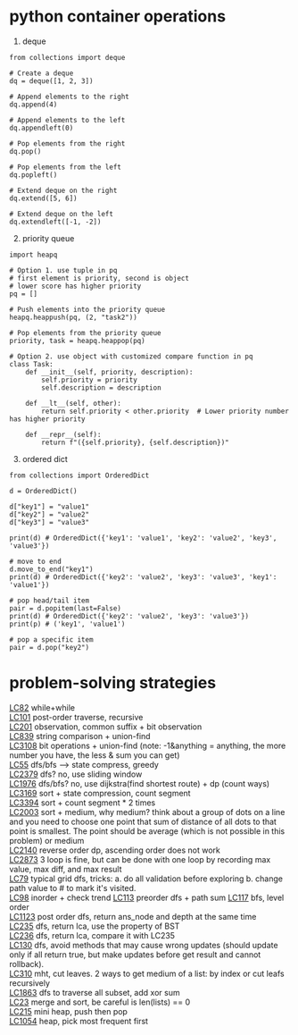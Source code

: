 # python container operations
1. deque
```
from collections import deque

# Create a deque
dq = deque([1, 2, 3])

# Append elements to the right
dq.append(4)

# Append elements to the left
dq.appendleft(0)

# Pop elements from the right
dq.pop()

# Pop elements from the left
dq.popleft()

# Extend deque on the right
dq.extend([5, 6])

# Extend deque on the left
dq.extendleft([-1, -2])
```
2. priority queue
```
import heapq

# Option 1. use tuple in pq
# first element is priority, second is object
# lower score has higher priority
pq = []

# Push elements into the priority queue
heapq.heappush(pq, (2, "task2"))

# Pop elements from the priority queue
priority, task = heapq.heappop(pq)

# Option 2. use object with customized compare function in pq
class Task:
    def __init__(self, priority, description):
        self.priority = priority
        self.description = description

    def __lt__(self, other):
        return self.priority < other.priority  # Lower priority number has higher priority

    def __repr__(self):
        return f"({self.priority}, {self.description})"
```

3. ordered dict
```
from collections import OrderedDict

d = OrderedDict()

d["key1"] = "value1"
d["key2"] = "value2"
d["key3"] = "value3"

print(d) # OrderedDict({'key1': 'value1', 'key2': 'value2', 'key3', 'value3'})

# move to end
d.move_to_end("key1")
print(d) # OrderedDict({'key2': 'value2', 'key3': 'value3', 'key1': 'value1'})

# pop head/tail item
pair = d.popitem(last=False)
print(d) # OrderedDict({'key2': 'value2', 'key3': 'value3'})
print(p) # ('key1', 'value1')

# pop a specific item
pair = d.pop("key2")
```

# problem-solving strategies
[LC82](https://leetcode.com/problems/remove-duplicates-from-sorted-list-ii) while+while  
[LC101](https://leetcode.com/problems/symmetric-tree) post-order traverse, recursive  
[LC201](https://leetcode.com/problems/bitwise-and-of-numbers-range) observation, common suffix + bit observation  
[LC839](https://leetcode.com/problems/similar-string-groups) string comparison + union-find  
[LC3108](https://leetcode.com/problems/minimum-cost-walk-in-weighted-graph) bit operations + union-find (note: -1&anything = anything, the more number you have, the less & sum you can get)  
[LC55](https://leetcode.com/problems/jump-game) dfs/bfs --> state compress, greedy  
[LC2379](https://leetcode.com/problems/minimum-recolors-to-get-k-consecutive-black-blocks) dfs? no, use sliding window  
[LC1976](https://leetcode.com/problems/number-of-ways-to-arrive-at-destination) dfs/bfs? no, use dijkstra(find shortest route) + dp (count ways)  
[LC3169](https://leetcode.com/problems/count-days-without-meetings) sort + state compression, count segment  
[LC3394](https://leetcode.com/problems/check-if-grid-can-be-cut-into-sections) sort + count segment * 2 times  
[LC2003](https://leetcode.com/problems/minimum-operations-to-make-a-uni-value-grid) sort + medium, why medium? think about a group of dots on a line and you need to choose one point that sum of distance of all dots to that point is smallest. The point should be average (which is not possible in this problem) or medium  
[LC2140](https://leetcode.com/problems/solving-questions-with-brainpower) reverse order dp, ascending order does not work  
[LC2873](https://leetcode.com/problems/maximum-value-of-an-ordered-triplet-i) 3 loop is fine, but can be done with one loop by recording max value, max diff, and max result  
[LC79](https://leetcode.com/problems/word-search) typical grid dfs, tricks: a. do all validation before exploring b. change path value to # to mark it's visited.  
[LC98](https://leetcode.com/problems/validate-binary-search-tree) inorder + check trend
[LC113](https://leetcode.com/problems/path-sum-ii) preorder dfs + path sum
[LC117](https://leetcode.com/problems/populating-next-right-pointers-in-each-node-ii) bfs, level order  
[LC1123](https://leetcode.com/problems/lowest-common-ancestor-of-deepest-leaves) post order dfs, return ans_node and depth at the same time  
[LC235](https://leetcode.com/problems/lowest-common-ancestor-of-a-binary-search-tree) dfs, return lca, use the property of BST  
[LC236](https://leetcode.com/problems/lowest-common-ancestor-of-a-binary-tree) dfs, return lca, compare it with LC235  
[LC130](https://leetcode.com/problems/surrounded-regions) dfs, avoid methods that may cause wrong updates (should update only if all return true, but make updates before get result and cannot rollback).  
[LC310](https://leetcode.com/problems/minimum-height-trees) mht, cut leaves. 2 ways to get medium of a list: by index or cut leafs recursively  
[LC1863](https://leetcode.com/problems/sum-of-all-subset-xor-totals) dfs to traverse all subset, add xor sum  
[LC23](https://leetcode.com/problems/merge-k-sorted-lists) merge and sort, be careful is len(lists) == 0  
[LC215](https://leetcode.com/problems/kth-largest-element-in-an-array) mini heap, push then pop  
[LC1054](https://leetcode.com/problems/distant-barcodes) heap, pick most frequent first  
